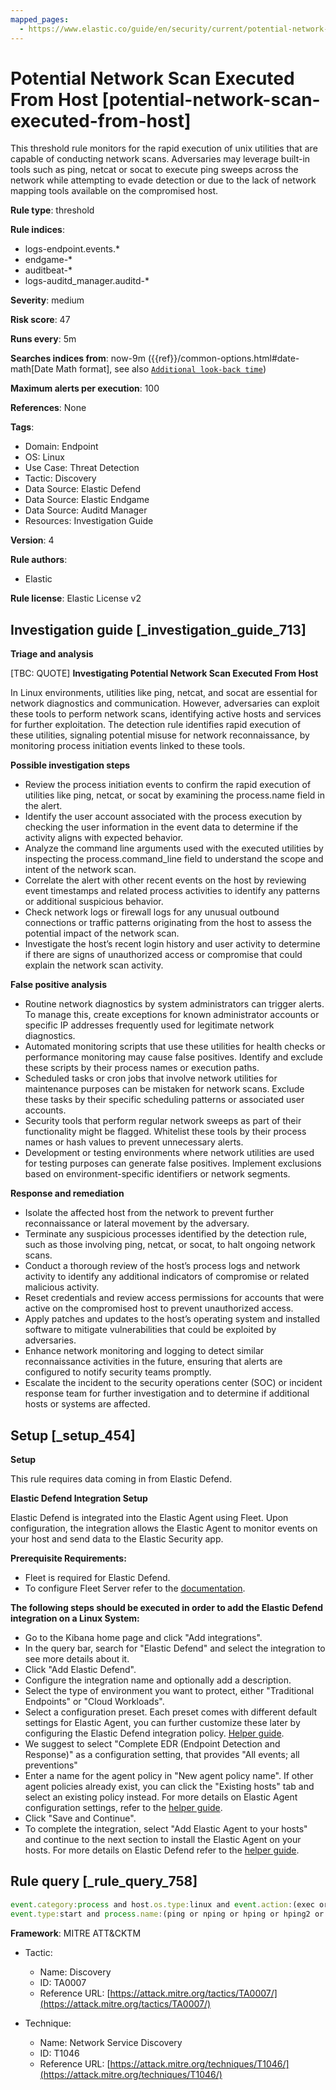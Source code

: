 ```yaml
---
mapped_pages:
  - https://www.elastic.co/guide/en/security/current/potential-network-scan-executed-from-host.html
---
```


# Potential Network Scan Executed From Host [potential-network-scan-executed-from-host]

This threshold rule monitors for the rapid execution of unix utilities that are capable of conducting network scans. Adversaries may leverage built-in tools such as ping, netcat or socat to execute ping sweeps across the network while attempting to evade detection or due to the lack of network mapping tools available on the compromised host.

**Rule type**: threshold

**Rule indices**:

* logs-endpoint.events.*
* endgame-*
* auditbeat-*
* logs-auditd_manager.auditd-*

**Severity**: medium

**Risk score**: 47

**Runs every**: 5m

**Searches indices from**: now-9m ({{ref}}/common-options.html#date-math[Date Math format], see also [`Additional look-back time`](docs-content://solutions/security/detect-and-alert/create-detection-rule.md#rule-schedule))

**Maximum alerts per execution**: 100

**References**: None

**Tags**:

* Domain: Endpoint
* OS: Linux
* Use Case: Threat Detection
* Tactic: Discovery
* Data Source: Elastic Defend
* Data Source: Elastic Endgame
* Data Source: Auditd Manager
* Resources: Investigation Guide

**Version**: 4

**Rule authors**:

* Elastic

**Rule license**: Elastic License v2

## Investigation guide [_investigation_guide_713]

**Triage and analysis**

[TBC: QUOTE]
**Investigating Potential Network Scan Executed From Host**

In Linux environments, utilities like ping, netcat, and socat are essential for network diagnostics and communication. However, adversaries can exploit these tools to perform network scans, identifying active hosts and services for further exploitation. The detection rule identifies rapid execution of these utilities, signaling potential misuse for network reconnaissance, by monitoring process initiation events linked to these tools.

**Possible investigation steps**

* Review the process initiation events to confirm the rapid execution of utilities like ping, netcat, or socat by examining the process.name field in the alert.
* Identify the user account associated with the process execution by checking the user information in the event data to determine if the activity aligns with expected behavior.
* Analyze the command line arguments used with the executed utilities by inspecting the process.command_line field to understand the scope and intent of the network scan.
* Correlate the alert with other recent events on the host by reviewing event timestamps and related process activities to identify any patterns or additional suspicious behavior.
* Check network logs or firewall logs for any unusual outbound connections or traffic patterns originating from the host to assess the potential impact of the network scan.
* Investigate the host’s recent login history and user activity to determine if there are signs of unauthorized access or compromise that could explain the network scan activity.

**False positive analysis**

* Routine network diagnostics by system administrators can trigger alerts. To manage this, create exceptions for known administrator accounts or specific IP addresses frequently used for legitimate network diagnostics.
* Automated monitoring scripts that use these utilities for health checks or performance monitoring may cause false positives. Identify and exclude these scripts by their process names or execution paths.
* Scheduled tasks or cron jobs that involve network utilities for maintenance purposes can be mistaken for network scans. Exclude these tasks by their specific scheduling patterns or associated user accounts.
* Security tools that perform regular network sweeps as part of their functionality might be flagged. Whitelist these tools by their process names or hash values to prevent unnecessary alerts.
* Development or testing environments where network utilities are used for testing purposes can generate false positives. Implement exclusions based on environment-specific identifiers or network segments.

**Response and remediation**

* Isolate the affected host from the network to prevent further reconnaissance or lateral movement by the adversary.
* Terminate any suspicious processes identified by the detection rule, such as those involving ping, netcat, or socat, to halt ongoing network scans.
* Conduct a thorough review of the host’s process logs and network activity to identify any additional indicators of compromise or related malicious activity.
* Reset credentials and review access permissions for accounts that were active on the compromised host to prevent unauthorized access.
* Apply patches and updates to the host’s operating system and installed software to mitigate vulnerabilities that could be exploited by adversaries.
* Enhance network monitoring and logging to detect similar reconnaissance activities in the future, ensuring that alerts are configured to notify security teams promptly.
* Escalate the incident to the security operations center (SOC) or incident response team for further investigation and to determine if additional hosts or systems are affected.


## Setup [_setup_454]

**Setup**

This rule requires data coming in from Elastic Defend.

**Elastic Defend Integration Setup**

Elastic Defend is integrated into the Elastic Agent using Fleet. Upon configuration, the integration allows the Elastic Agent to monitor events on your host and send data to the Elastic Security app.

**Prerequisite Requirements:**

* Fleet is required for Elastic Defend.
* To configure Fleet Server refer to the [documentation](docs-content://reference/ingestion-tools/fleet/fleet-server.md).

**The following steps should be executed in order to add the Elastic Defend integration on a Linux System:**

* Go to the Kibana home page and click "Add integrations".
* In the query bar, search for "Elastic Defend" and select the integration to see more details about it.
* Click "Add Elastic Defend".
* Configure the integration name and optionally add a description.
* Select the type of environment you want to protect, either "Traditional Endpoints" or "Cloud Workloads".
* Select a configuration preset. Each preset comes with different default settings for Elastic Agent, you can further customize these later by configuring the Elastic Defend integration policy. [Helper guide](docs-content://solutions/security/configure-elastic-defend/configure-an-integration-policy-for-elastic-defend.md).
* We suggest to select "Complete EDR (Endpoint Detection and Response)" as a configuration setting, that provides "All events; all preventions"
* Enter a name for the agent policy in "New agent policy name". If other agent policies already exist, you can click the "Existing hosts" tab and select an existing policy instead. For more details on Elastic Agent configuration settings, refer to the [helper guide](docs-content://reference/ingestion-tools/fleet/agent-policy.md).
* Click "Save and Continue".
* To complete the integration, select "Add Elastic Agent to your hosts" and continue to the next section to install the Elastic Agent on your hosts. For more details on Elastic Defend refer to the [helper guide](docs-content://solutions/security/configure-elastic-defend/install-elastic-defend.md).


## Rule query [_rule_query_758]

```js
event.category:process and host.os.type:linux and event.action:(exec or exec_event or executed or process_started) and
event.type:start and process.name:(ping or nping or hping or hping2 or hping3 or nc or ncat or netcat or socat)
```

**Framework**: MITRE ATT&CKTM

* Tactic:

    * Name: Discovery
    * ID: TA0007
    * Reference URL: [https://attack.mitre.org/tactics/TA0007/](https://attack.mitre.org/tactics/TA0007/)

* Technique:

    * Name: Network Service Discovery
    * ID: T1046
    * Reference URL: [https://attack.mitre.org/techniques/T1046/](https://attack.mitre.org/techniques/T1046/)



